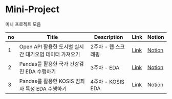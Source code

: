 # Mini-Project

미니 프로젝트 모음

| no  | Title                                                  | Description         | Link                                             | Notion                                                                     |
| --- | ------------------------------------------------------ | ------------------- | ------------------------------------------------ | -------------------------------------------------------------------------- |
| 1   | Open API 활용한 도시별 실시간 대기오염 데이터 가져오기 | 2주차 - 웹 스크래핑 | [Link](./2주차/02_busan_air.ipynb)               | [Notion](https://www.notion.so/3f1af94f86164410bd164c07971228f9)           |
| 2   | Pandas를 활용한 국가 건강검진 EDA 수행하기             | 3주차 - EDA         | [Link](./3주차/03_EDA_국가건강검진_염정아.ipynb) | [Notion](https://www.notion.so/EDA-c799a5fcdd7e44f6ac8bd7d452554daf)       |
| 3   | Pandas를 활용한 KOSIS 범죄자 특성 EDA 수행하기         | 4주차 - KOSIS EDA   | [Link](./4주차/04_EDA_범죄.ipynb)                | [Notion](https://www.notion.so/KOSIS-EDA-7614b6407c97495e8bf477b61048fb4b) |
